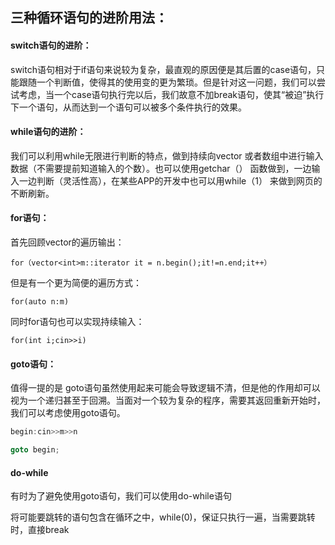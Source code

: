 ## 三种循环语句的进阶用法：

#### switch语句的进阶：

switch语句相对于if语句来说较为复杂，最直观的原因便是其后置的case语句，只能跟随一个判断值，使得其的使用变的更为繁琐。但是针对这一问题，我们可以尝试考虑，当一个case语句执行完以后，我们故意不加break语句，使其“被迫”执行下一个语句，从而达到一个语句可以被多个条件执行的效果。

#### while语句的进阶：

我们可以利用while无限进行判断的特点，做到持续向vector 或者数组中进行输入数据（不需要提前知道输入的个数）。也可以使用getchar（） 函数做到，一边输入一边判断（灵活性高），在某些APP的开发中也可以用while（1） 来做到网页的不断刷新。

#### for语句：

首先回顾vector的遍历输出：

`for（vector<int>m::iterator it = n.begin();it!=n.end;it++）`

但是有一个更为简便的遍历方式：

`for(auto n:m)`

同时for语句也可以实现持续输入：

`for(int i;cin>>i)`

####  **goto语句：**

值得一提的是 goto语句虽然使用起来可能会导致逻辑不清，但是他的作用却可以视为一个递归甚至于回溯。当面对一个较为复杂的程序，需要其返回重新开始时，我们可以考虑使用goto语句。

```c++
begin:cin>>m>>n

goto begin;
```



#### do-while

有时为了避免使用goto语句，我们可以使用do-while语句

将可能要跳转的语句包含在循环之中，while(0)，保证只执行一遍，当需要跳转时，直接break
